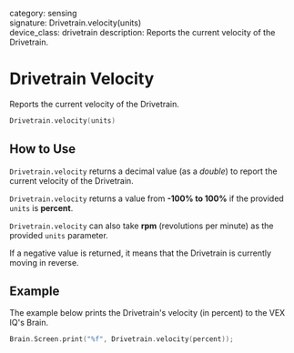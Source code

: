category: sensing  
signature: Drivetrain.velocity(units)  
device_class: drivetrain
description: Reports the current velocity of the Drivetrain.

# Drivetrain Velocity

Reports the current velocity of the Drivetrain.

```cpp
Drivetrain.velocity(units)
```

## How to Use
`Drivetrain.velocity` returns a decimal value (as a *double*) to report the current velocity of the Drivetrain. 

`Drivetrain.velocity` returns a value from **-100% to 100%** if the provided `units` is **percent**.

`Drivetrain.velocity` can also take **rpm** (revolutions per minute) as the provided `units` parameter.

If a negative value is returned, it means that the Drivetrain is currently moving in reverse.

## Example

The example below prints the Drivetrain's velocity (in percent) to the VEX IQ's Brain.

```cpp
Brain.Screen.print("%f", Drivetrain.velocity(percent));
```

<advanced>
</advanced>